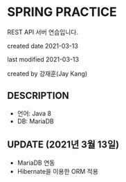 # SPRING PRACTICE
REST API 서버 연습입니다.

created date 2021-03-13

last modified 2021-03-13

created by 강재훈(Jay Kang)

## DESCRIPTION
- 언어: Java 8
- DB: MariaDB

## UPDATE (2021년 3월 13일)
- MariaDB 연동
- Hibernate을 이용한 ORM 적용
